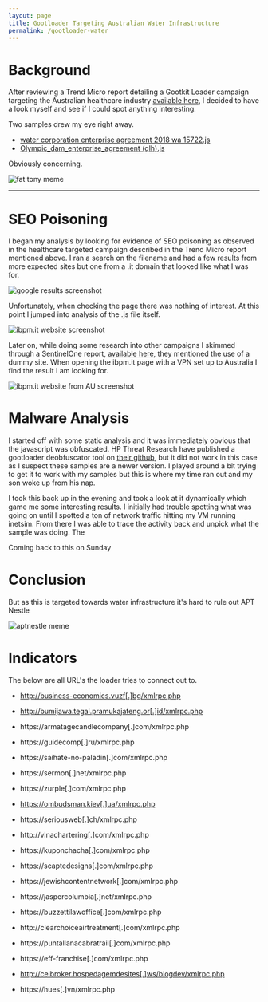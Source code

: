 ```yaml
---
layout: page
title: Gootloader Targeting Australian Water Infrastructure
permalink: /gootloader-water
---
```


# Background
After reviewing a Trend Micro report detailing a Gootkit Loader campaign targeting the Australian healthcare industry [available here](https://www.trendmicro.com/en_us/research/23/a/gootkit-loader-actively-targets-the-australian-healthcare-indust.html), I decided to have a look myself and see if I could spot anything interesting.  

Two samples drew my eye right away. 
- [water corporation enterprise agreement 2018 wa 15722.js](https://www.virustotal.com/gui/file/12d5e2381ec06c03b3dace9eae655ac8d05bc5b82cb0d9f6f68a8bcfa75e84c0)
- [Olympic_dam_enterprise_agreement (qlh).js](https://www.virustotal.com/gui/file/c606703754ef90e65b2a223be654af920b3da321dfca28bcf0679e445a44a0f3)

Obviously concerning.

![fat tony meme](<../assets/img/fattony.jpg> "fat tony meme") 

---

# SEO Poisoning

I began my analysis by looking for evidence of SEO poisoning as observed in the healthcare targeted campaign described in the Trend Micro report mentioned above. I ran a search on the filename and had a few results from more expected sites but one from a .it domain that looked like what I was for.

![google results screenshot](<../assets/img/seoresults.PNG> "Google screenshot")
 
Unfortunately, when checking the page there was nothing of interest. At this point I jumped into analysis of the .js file itself.
 
![ibpm.it website screenshot](<../assets/img/novpn.PNG> "ibpm.it website screenshot")
 
Later on, while doing some research into other campaigns I skimmed through a SentinelOne report, [available here](https://www.sentinelone.com/labs/gootloader-initial-access-as-a-service-platform-expands-its-search-for-high-value-targets/), they mentioned the use of a dummy site. When opening the ibpm.it page with a VPN set up to Australia I find the result I am looking for.
 
![ibpm.it website from AU screenshot](<../assets/img/AU load.PNG> "ibpm.it website from AU screenshot")
 
# Malware Analysis

I started off with some static analysis and it was immediately obvious that the javascript was obfuscated. HP Threat Research have published a gootloader deobfuscator tool on [their github](https://github.com/hpthreatresearch), but it did not work in this case as I suspect these samples are a newer version. I played around a bit trying to get it to work with my samples but this is where my time ran out and my son woke up from his nap.

I took this back up in the evening and took a look at it dynamically which game me some interesting results. I initially had trouble spotting what was going on until I spotted a ton of network traffic hitting my VM running inetsim. From there I was able to trace the activity back and unpick what the sample was doing. The 

Coming back to this on Sunday 

# Conclusion

But as this is targeted towards water infrastructure it's hard to rule out APT Nestle

![aptnestle meme](<../assets/img/aptnestle.jpg> "apt nestle meme")

# Indicators

The below are all URL's the loader tries to connect out to.

- http://business-economics.vuzf[.]bg/xmlrpc.php
- http://bumijawa.tegal.pramukajateng.or[.]id/xmlrpc.php
- https://armatagecandlecompany[.]com/xmlrpc.php
- https://guidecomp[.]ru/xmlrpc.php
- https://saihate-no-paladin[.]com/xmlrpc.php
- https://sermon[.]net/xmlrpc.php
- https://zurple[.]com/xmlrpc.php
- https://ombudsman.kiev[.]ua/xmlrpc.php
- https://seriousweb[.]ch/xmlrpc.php
- http://vinachartering[.]com/xmlrpc.php

- https://kuponchacha[.]com/xmlrpc.php
- https://scaptedesigns[.]com/xmlrpc.php
- https://jewishcontentnetwork[.]com/xmlrpc.php
- https://jaspercolumbia[.]net/xmlrpc.php
- https://buzzettilawoffice[.]com/xmlrpc.php
- http://clearchoiceairtreatment[.]com/xmlrpc.php
- https://puntallanacabratrail[.]com/xmlrpc.php
- https://eff-franchise[.]com/xmlrpc.php
- http://celbroker.hospedagemdesites[.]ws/blogdev/xmlrpc.php
- https://hues[.]vn/xmlrpc.php
